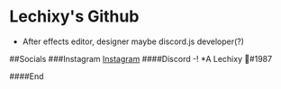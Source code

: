 # Lechixy's Github
- After effects editor, designer maybe discord.js developer(?)

##Socials
###Instagram
[Instagram](http://instagram/lechixy)
####Discord
-! *A Lechixy 🦋#1987



####End
